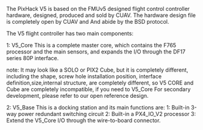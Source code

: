 The PixHack V5 is based on the FMUv5 designed flight control controller hardware, designed, produced and sold by CUAV. The hardware design file is completely open by CUAV and And abide by the BSD protocol.

The V5 flight controller has two main components:

1: V5_Core
This is a complete master core, which contains the F765 processor and the main sensors, and expands the I/O through the DF17 series 80P interface.

note: It may look like a SOLO or PIX2 Cube, but it is completely different, including the shape, screw hole installation position, interface definition,size,internal structure, are completely different, so V5 CORE and Cube are completely incompatible, if you need to V5_Core For secondary development, please refer to our open reference design.

2: V5_Base
This is a docking station and its main functions are:
1: Built-in 3-way power redundant switching circuit
2: Built-in a PX4_IO_V2 processor
3: Extend the V5_Core I/O through the wire-to-board connector.
